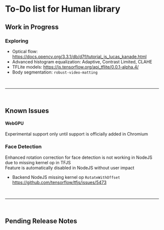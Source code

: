 # To-Do list for Human library

## Work in Progress

### Exploring

- Optical flow: <https://docs.opencv.org/3.3.1/db/d7f/tutorial_js_lucas_kanade.html>
- Advanced histogram equalization: Adaptive, Contrast Limited, CLAHE
- TFLite models: <https://js.tensorflow.org/api_tflite/0.0.1-alpha.4/>
- Body segmentation: `robust-video-matting`

<br><hr><br>

## Known Issues

#### WebGPU

Experimental support only until support is officially added in Chromium

### Face Detection

Enhanced rotation correction for face detection is not working in NodeJS due to missing kernel op in TFJS  
Feature is automatically disabled in NodeJS without user impact  

- Backend NodeJS missing kernel op `RotateWithOffset`  
  <https://github.com/tensorflow/tfjs/issues/5473>  

<br><hr><br>

## Pending Release Notes

